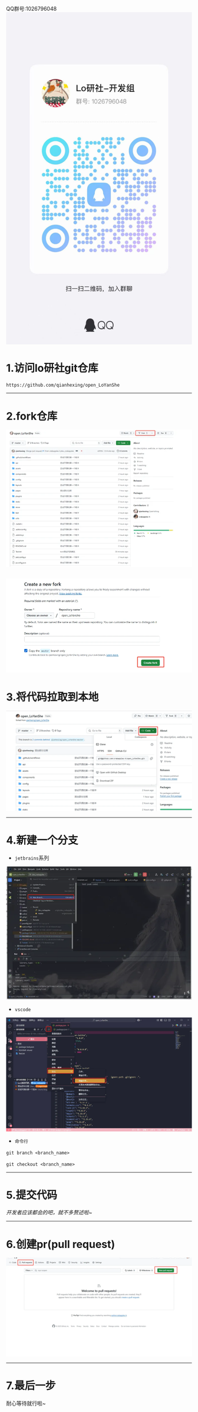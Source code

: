 QQ群号:1026796048
![](doc/group_qrcode.jpg)

# 1.访问lo研社git仓库
`https://github.com/qianhexing/open_LoYanShe`

---

# 2.fork仓库
![](doc/image_1.png)

![](doc/image_2.png)
---

# 3.将代码拉取到本地
![](doc/image_3.png)

---

# 4.新建一个分支
- `jetbrains`系列

![](doc/image_4.png)

- `vscode`

![](doc/image_5.png)

- `命令行`

`git branch <branch_name>`

`git checkout <branch_name>`

---

# 5.提交代码
*开发者应该都会的吧，就不多赘述啦~*

---

# 6.创建pr(pull request)
![](doc/image_6.png)

---

# 7.最后一步
耐心等待就行啦~
